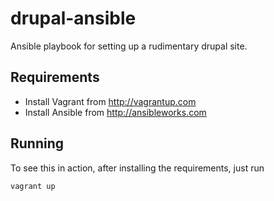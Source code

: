 drupal-ansible
==============

Ansible playbook for setting up a rudimentary drupal site.

Requirements
------------

* Install Vagrant from http://vagrantup.com
* Install Ansible from http://ansibleworks.com

Running
-------

To see this in action, after installing the requirements, just run

```bash
vagrant up
```
